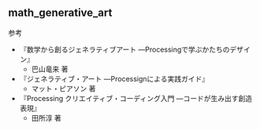 ## math_generative_art

参考
- 『数学から創るジェネラティブアート ―Processingで学ぶかたちのデザイン』
  - 巴山竜来 著
- 『ジェネラティブ・アート ―Processignによる実践ガイド』
  - マット・ピアソン 著
- 『Processing クリエイティブ・コーディング入門 ―コードが生み出す創造表現』
  - 田所淳 著